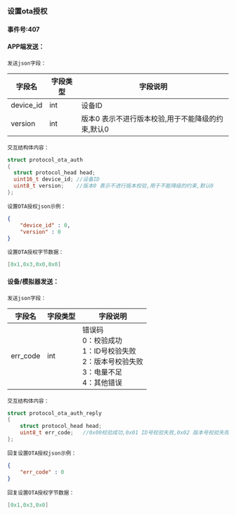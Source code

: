 ### 设置ota授权

#### 事件号:407

#### APP端发送：

`发送json字段：`

| 字段名    | 字段类型 | 字段说明                                          |
| --------- | -------- | ------------------------------------------------- |
| device_id | int      | 设备ID                                            |
| version   | int      | 版本0 表示不进行版本校验,用于不能降级的约束,默认0 |

`交互结构体内容：`

```c
struct protocol_ota_auth
{
  struct protocol_head head;
  uint16_t device_id; //设备ID
  uint8_t version;    //版本0 表示不进行版本校验,用于不能降级的约束,默认0
};
```

`设置OTA授权json示例：`

```json
{
    "device_id" : 0,
    "version" : 0
}
```

`设置OTA授权字节数据：`

```c
[0x1,0x3,0x0,0x0]
```



#### 设备/模拟器发送：

`发送json字段：`

| 字段名   | 字段类型 | 字段说明                                                     |
| -------- | -------- | ------------------------------------------------------------ |
| err_code | int      | 错误码<br />0：校验成功<br />1：ID号校验失败<br />2：版本号校验失败<br />3：电量不足<br />4：其他错误 |

`交互结构体内容：`

```c
struct protocol_ota_auth_reply
{
    struct protocol_head head;
    uint8_t err_code;   //0x00校验成功,0x01 ID号校验失败,0x02 版本号校验失败,0x03 电量不足,0x04 其他错误
};
```

`回复设置OTA授权json示例：`

```json
{
    "err_code" : 0
}
```

`回复设置OTA授权字节数据：`

```c
[0x1,0x3,0x0]
```

